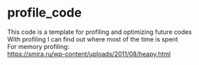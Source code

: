 # profile_code   
This code is a template for profiling and optimizing future codes  
With profiling I can find out where most of the time is spent  
For memory profiling:  
https://smira.ru/wp-content/uploads/2011/08/heapy.html  
